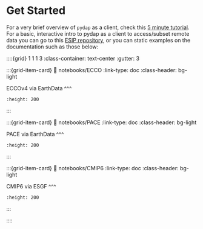 # Get Started


For a very brief overview of `pydap` as a client, check this [5 minute tutorial](5_minute_tutorial.ipynb). For a basic, interactive intro to pydap as a client to access/subset remote data you can go to this [ESIP repository](https://github.com/OPENDAP/ESIP2024), or you can static examples on the documentation such as those below:

::::{grid} 1 1 1 3
:class-container: text-center
:gutter: 3

:::{grid-item-card}
:link: notebooks/ECCO
:link-type: doc
:class-header: bg-light

ECCOv4 via EarthData
^^^

```{image} https://github.com/OPENDAP/ESIP2024/blob/main/binder/img/ECCO_native.png?raw=true
:height: 200
```

:::

:::{grid-item-card}
:link: notebooks/PACE
:link-type: doc
:class-header: bg-light

PACE via EarthData
^^^

```{image} https://github.com/OPENDAP/ESIP2024/blob/main/binder/img/pace_subset.png?raw=true
:height: 200
```

:::

:::{grid-item-card}
:link: notebooks/CMIP6
:link-type: doc
:class-header: bg-light

CMIP6 via ESGF
^^^

```{image} https://github.com/OPENDAP/ESIP2024/blob/main/binder/img/Surface_Temperature.png?raw=true
:height: 200
```
:::


::::
